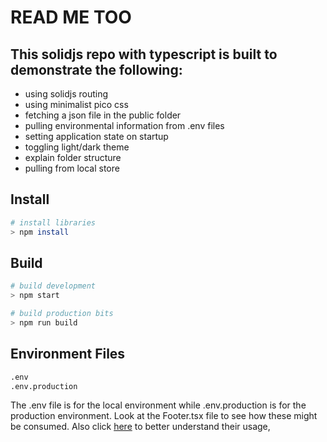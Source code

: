 # READ ME TOO

## This solidjs repo with typescript is built to demonstrate the following:
- using solidjs routing
- using minimalist pico css
- fetching a json file in the public folder
- pulling environmental information from .env files
- setting application state on startup
- toggling light/dark theme
- explain folder structure
- pulling from local store


## Install
```bash
# install libraries
> npm install
```

## Build
```bash
# build development
> npm start

# build production bits
> npm run build
```

## Environment Files
```cmd
.env
.env.production
```
The .env file is for the local environment while .env.production is for the production environment. Look at the Footer.tsx file to see how these might be consumed. Also click [here](https://vitejs.dev/guide/env-and-mode.html) to better understand their usage, 
  
